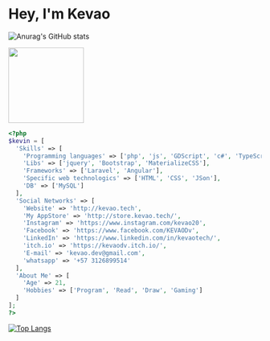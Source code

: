 # Hey, I'm Kevao

![Anurag's GitHub stats](https://github-readme-stats.vercel.app/api?username=KEVAO18&show_icons=true&theme=github_dark)

<img src="https://media.giphy.com/media/vFKqnCdLPNOKc/giphy.gif" width="150px" />

```php
<?php
$kevin = [
  'Skills' => [
    'Programming languages' => ['php', 'js', 'GDScript', 'c#', 'TypeScript'],
    'Libs' => ['jquery', 'Bootstrap', 'MaterializeCSS'],
    'Frameworks' => ['Laravel', 'Angular'],
    'Specific web technologics' => ['HTML', 'CSS', 'JSon'],
    'DB' => ['MySQL']
  ],
  'Social Networks' => [
    'Website' => 'http://kevao.tech',
    'My AppStore' => 'http://store.kevao.tech/',
    'Instagram' => 'https://www.instagram.com/kevao20',
    'Facebook' => 'https://www.facebook.com/KEVAODv',
    'LinkedIn' => 'https://www.linkedin.com/in/kevaotech/',
    'itch.io' => 'https://kevaodv.itch.io/',
    'E-mail' => 'kevao.dev@gmail.com',
    'whatsapp' => '+57 3126899514'
  ],
  'About Me' => [
    'Age' => 21,
    'Hobbies' => ['Program', 'Read', 'Draw', 'Gaming']
  ]
];
?>
```
[![Top Langs](https://github-readme-stats.vercel.app/api/top-langs/?username=KEVAO18)](https://github.com/anuraghazra/github-readme-stats)

